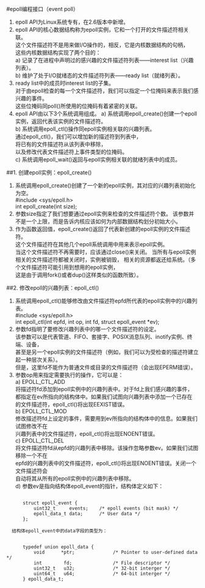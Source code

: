#epoll编程接口（event poll）
1. epoll API为Linux系统专有，在2.6版本中新增。
2. epoll API的核心数据结构称为epoll实例，它和一个打开的文件描述符相关联。                 
   这个文件描述符不是用来做I/O操作的，相反，它是内核数据结构的句柄，      
   这些内核数据结构实现了两个目的：          
   a) 记录了在进程中声明过的感兴趣的文件描述符列表——interest list（兴趣列表）。                        
   b) 维护了处于I/O就绪态的文件描述符列表——ready list（就绪列表）。            
3. ready list中的成员时interest list的子集。            
   对于由epoll检查的每一个文件描述符，我们可以指定一个位掩码来表示我们感兴趣的事件。       
   这些位掩码同poll()所使用的位掩码有着紧密的关联。
4. epoll API由以下3个系统调用组成。
   a) 系统调用epoll_create()创建一个epoll实例，返回代表该实例的文件描述符。            
   b) 系统调用epoll_ctl()操作同epoll实例相关联的兴趣列表。     
      通过epoll_ctl()，我们可以增加新的描述符到列表中，     
      将已有的文件描述符从该列表中移除，   
      以及修改代表文件描述符上事件类型的位掩码。          
   c) 系统调用epoll_wait()返回与epoll实例相关联的就绪列表中的成员。
   
##1. 创建epoll实例：epoll_create()            
1. 系统调用epoll_create()创建了一个新的epoll实例，其对应的兴趣列表初始化为空。    
   #include &lt;sys/epoll.h>      
   int epoll_create(int size);
2. 参数size指定了我们想要通过epoll实例来检查的文件描述符个数。
   该参数并不是一个上限，而是告诉内核应该如何为内部数据结构划分初始大小。     
3. 作为函数返回值，epoll_create()返回了代表新创建的epoll实例的文件描述符。           
   这个文件描述符在其他几个epoll系统调用中用来表示epoll实例。       
   当这个文件描述符不再需要时，应该通过close()来关闭。
   当所有与epoll实例相关的文件描述符都被关闭时，实例被销毁，
   相关的资源都返还给系统。（多个文件描述符可能引用到想用的epoll实例，              
   这是由于调用fork()或者dup()这样类似的函数所致）。

##2. 修改epoll的兴趣列表：epoll_ctl()   
1. 系统调用epoll_ctl()能够修改由文件描述符epfd所代表的epoll实例中的兴趣列表。   
   #include &lt;sys/epoll.h>     
   int epoll_ctl(int epfd, int op, int fd, struct epoll_event *ev);  
2. 参数fd指明了要修改兴趣列表中的哪一个文件描述符的设定。    
   该参数可以是代表管道、FIFO、套接字、POSIX消息队列、inotify实例、终端、设备，   
   甚至是另一个epoll实例的文件描述符（例如，我们可以为受检查的描述符建立起一种层次关系）。  
   但是，这里fd不能作为普通文件或目录的文件描述符（会出现EPERM错误）。    
3. 参数op用来指定需要执行的操作，它可以是：    
   a) EPOLL_CTL_ADD    
      将描述符fd添加到epoll实例中的兴趣列表中。对于fd上我们感兴趣的事件，    
      都指定在ev所指向的结构体中。如果我们试图向兴趣列表中添加一个已存在    
      的文件描述符，epoll_ctl()将出现EEXIST错误。    
   b) EPOLL_CTL_MOD    
      修改描述符fd上设定的事件，需要用到ev所指向的结构体中的信息。如果我们试图修改不在    
      兴趣列表中的文件描述符，epoll_ctl()将出现ENOENT错误。    
   c) EPOLL_CTL_DEL    
      将文件描述符fd从epfd的兴趣列表中移除。该操作忽略参数ev。如果我们试图移除一个不在   
      epfd的兴趣列表中的文件描述符，epoll_ctl()将出现ENOENT错误。关闭一个文件描述符会   
      自动将其从所有的epoll实例中的兴趣列表中移除。   
   d) 参数ev是指向结构体epoll_event的指针，结构体定义如下：    
<pre><code>
      struct epoll_event {                        
          uint32_t     events;    /* epoll events (bit mask) */             
          epoll_data_t data;      /* User data */          
      };
</code></pre>
      结构体epoll_event中的data字段的类型为：  
<pre><code>
      typedef union epoll_data {    
          void      *ptr;              /* Pointer to user-defined data */    
          int        fd;               /* File descriptor */   
          uint32_t   u32;              /* 32-bit interger */   
          uint64_t   u64;              /* 64-bit interger */
      } epoll_data_t;  
</code></pre>


